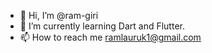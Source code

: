 - 👋 Hi, I’m @ram-giri
- 🌱 I’m currently learning Dart and Flutter.
- 📫 How to reach me ramlauruk1@gmail.com

<!---
ram-giri/ram-giri is a ✨ special ✨ repository because its `README.md` (this file) appears on your GitHub profile.
You can click the Preview link to take a look at your changes.
--->
